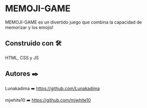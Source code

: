 # MEMOJI-GAME
MEMOJI-GAME es un divertido juego que combina la capacidad de memorizar y los emojis!

## Construido con 🛠️
HTML, CSS y JS

## Autores ✒️

Lunakadima ➡️ https://github.com/Lunakadima

mjwhite10 ➡️ https://github.com/mjwhite10
